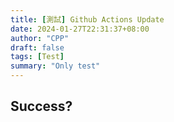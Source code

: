 ```yaml
---
title: [測試] Github Actions Update
date: 2024-01-27T22:31:37+08:00
author: "CPP"
draft: false
tags: [Test]
summary: "Only test"
---
```


## Success?
